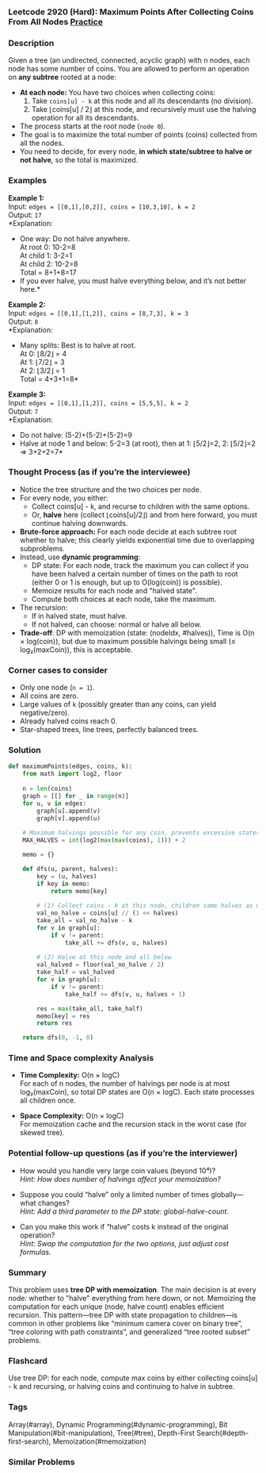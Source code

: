 ### Leetcode 2920 (Hard): Maximum Points After Collecting Coins From All Nodes [Practice](https://leetcode.com/problems/maximum-points-after-collecting-coins-from-all-nodes)

### Description  
Given a tree (an undirected, connected, acyclic graph) with n nodes, each node has some number of coins. You are allowed to perform an operation on **any subtree** rooted at a node:
- **At each node:** You have two choices when collecting coins:
    1. Take `coins[u] - k` at this node and all its descendants (no division).
    2. Take ⌊coins[u] / 2⌋ at this node, and recursively must use the halving operation for all its descendants.
- The process starts at the root node (`node 0`).
- The goal is to maximize the total number of points (coins) collected from all the nodes.
- You need to decide, for every node, **in which state/subtree to halve or not halve**, so the total is maximized.

### Examples  

**Example 1:**  
Input: `edges = [[0,1],[0,2]], coins = [10,3,10], k = 2`  
Output: `17`  
*Explanation:  
- One way: Do not halve anywhere.  
  At root 0: 10-2=8  
  At child 1: 3-2=1  
  At child 2: 10-2=8  
  Total = 8+1+8=17  
- If you ever halve, you must halve everything below, and it’s not better here.*

**Example 2:**  
Input: `edges = [[0,1],[1,2]], coins = [8,7,3], k = 3`  
Output: `8`  
*Explanation:  
- Many splits: Best is to halve at root.  
  At 0: ⌊8/2⌋ = 4  
  At 1: ⌊7/2⌋ = 3  
  At 2: ⌊3/2⌋ = 1  
  Total = 4+3+1=8*

**Example 3:**  
Input: `edges = [[0,1],[1,2]], coins = [5,5,5], k = 2`  
Output: `7`  
*Explanation:  
- Do not halve: (5-2)+(5-2)+(5-2)=9  
- Halve at node 1 and below: 5-2=3 (at root), then at 1: ⌊5/2⌋=2, 2: ⌊5/2⌋=2 ⇒ 3+2+2=7*


### Thought Process (as if you’re the interviewee)  
- Notice the tree structure and the two choices per node.
- For every node, you either:
    - Collect coins[u] - k, and recurse to children with the same options.
    - Or, **halve** here (collect ⌊coins[u]/2⌋) and from here forward, you must continue halving downwards.
- **Brute-force approach:** For each node decide at each subtree root whether to halve; this clearly yields exponential time due to overlapping subproblems.
- Instead, use **dynamic programming**:
    - DP state: For each node, track the maximum you can collect if you have been halved a certain number of times on the path to root (either 0 or 1 is enough, but up to O(log(coin)) is possible).
    - Memoize results for each node and "halved state".
    - Compute both choices at each node, take the maximum.
- The recursion:
    - If in halved state, must halve.
    - If not halved, can choose: normal or halve all below.
- **Trade-off**: DP with memoization (state: (nodeIdx, #halves)), Time is O(n × log(coin)), but due to maximum possible halvings being small (≤ log₂(maxCoin)), this is acceptable.

### Corner cases to consider  
- Only one node (`n = 1`).
- All coins are zero.
- Large values of `k` (possibly greater than any coins, can yield negative/zero).
- Already halved coins reach 0.
- Star-shaped trees, line trees, perfectly balanced trees.

### Solution

```python
def maximumPoints(edges, coins, k):
    from math import log2, floor
    
    n = len(coins)
    graph = [[] for _ in range(n)]
    for u, v in edges:
        graph[u].append(v)
        graph[v].append(u)
        
    # Maximum halvings possible for any coin, prevents excessive states
    MAX_HALVES = int(log2(max(max(coins), 1))) + 2

    memo = {}

    def dfs(u, parent, halves):
        key = (u, halves)
        if key in memo:
            return memo[key]
            
        # (1) Collect coins - k at this node, children same halves as me
        val_no_halve = coins[u] // (1 << halves)
        take_all = val_no_halve - k
        for v in graph[u]:
            if v != parent:
                take_all += dfs(v, u, halves)
        
        # (2) Halve at this node and all below
        val_halved = floor(val_no_halve / 2)
        take_half = val_halved
        for v in graph[u]:
            if v != parent:
                take_half += dfs(v, u, halves + 1)

        res = max(take_all, take_half)
        memo[key] = res
        return res

    return dfs(0, -1, 0)
```

### Time and Space complexity Analysis  

- **Time Complexity:** O(n × logC)  
  For each of n nodes, the number of halvings per node is at most log₂(maxCoin), so total DP states are O(n × logC). Each state processes all children once.

- **Space Complexity:** O(n × logC)  
  For memoization cache and the recursion stack in the worst case (for skewed tree).

### Potential follow-up questions (as if you’re the interviewer)  

- How would you handle very large coin values (beyond 10⁴)?  
  *Hint: How does number of halvings affect your memoization?*

- Suppose you could “halve” only a limited number of times globally—what changes?  
  *Hint: Add a third parameter to the DP state: global-halve-count.*

- Can you make this work if “halve” costs k instead of the original operation?  
  *Hint: Swap the computation for the two options, just adjust cost formulas.*

### Summary
This problem uses **tree DP with memoization**. The main decision is at every node: whether to "halve" everything from here down, or not. Memoizing the computation for each unique (node, halve count) enables efficient recursion. This pattern—tree DP with state propagation to children—is common in other problems like “minimum camera cover on binary tree”, “tree coloring with path constraints”, and generalized “tree rooted subset” problems.


### Flashcard
Use tree DP: for each node, compute max coins by either collecting coins[u] - k and recursing, or halving coins and continuing to halve in subtree.

### Tags
Array(#array), Dynamic Programming(#dynamic-programming), Bit Manipulation(#bit-manipulation), Tree(#tree), Depth-First Search(#depth-first-search), Memoization(#memoization)

### Similar Problems
